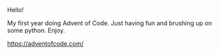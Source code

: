 Hello!

My first year doing Advent of Code. Just having fun and brushing up on some python. Enjoy.

https://adventofcode.com/
